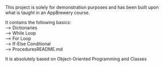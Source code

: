 This project is solely for demonstration purposes and has been built upon what is taught in an AppBrewery course.

It contains the following basics:\
--> Dictionaries\
--> While Loop\
--> For Loop\
--> If-Else Conditional\
--> ProceduresREADME.md

It is absolutely based on Object-Oriented Programming and Classes

